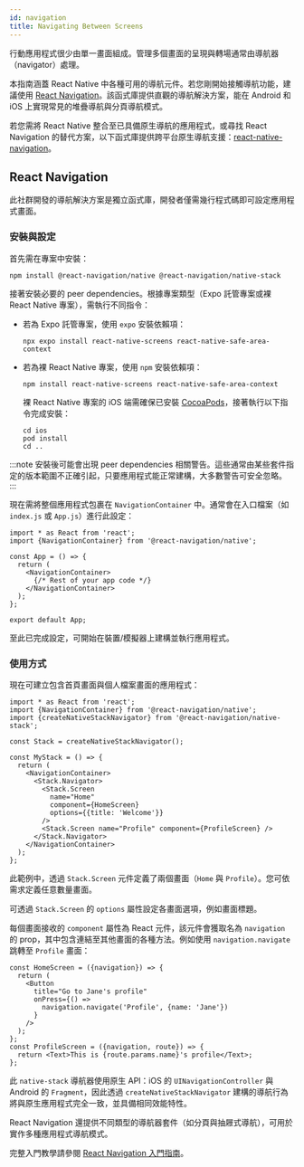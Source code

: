 ```yaml
---
id: navigation
title: Navigating Between Screens
---
```


行動應用程式很少由單一畫面組成。管理多個畫面的呈現與轉場通常由導航器（navigator）處理。

本指南涵蓋 React Native 中各種可用的導航元件。若您剛開始接觸導航功能，建議使用 [React Navigation](navigation.md#react-navigation)。該函式庫提供直觀的導航解決方案，能在 Android 和 iOS 上實現常見的堆疊導航與分頁導航模式。

若您需將 React Native 整合至已具備原生導航的應用程式，或尋找 React Navigation 的替代方案，以下函式庫提供跨平台原生導航支援：[react-native-navigation](https://github.com/wix/react-native-navigation)。

## React Navigation

此社群開發的導航解決方案是獨立函式庫，開發者僅需幾行程式碼即可設定應用程式畫面。

### 安裝與設定

首先需在專案中安裝：

```shell
npm install @react-navigation/native @react-navigation/native-stack
```

接著安裝必要的 peer dependencies。根據專案類型（Expo 託管專案或裸 React Native 專案），需執行不同指令：

- 若為 Expo 託管專案，使用 `expo` 安裝依賴項：

  ```shell
  npx expo install react-native-screens react-native-safe-area-context
  ```

- 若為裸 React Native 專案，使用 `npm` 安裝依賴項：

  ```shell
  npm install react-native-screens react-native-safe-area-context
  ```

  裸 React Native 專案的 iOS 端需確保已安裝 [CocoaPods](https://cocoapods.org/)，接著執行以下指令完成安裝：

  ```shell
  cd ios
  pod install
  cd ..
  ```

:::note
安裝後可能會出現 peer dependencies 相關警告。這些通常由某些套件指定的版本範圍不正確引起，只要應用程式能正常建構，大多數警告可安全忽略。
:::

現在需將整個應用程式包裹在 `NavigationContainer` 中。通常會在入口檔案（如 `index.js` 或 `App.js`）進行此設定：

```tsx
import * as React from 'react';
import {NavigationContainer} from '@react-navigation/native';

const App = () => {
  return (
    <NavigationContainer>
      {/* Rest of your app code */}
    </NavigationContainer>
  );
};

export default App;
```

至此已完成設定，可開始在裝置/模擬器上建構並執行應用程式。

### 使用方式

現在可建立包含首頁畫面與個人檔案畫面的應用程式：

```tsx
import * as React from 'react';
import {NavigationContainer} from '@react-navigation/native';
import {createNativeStackNavigator} from '@react-navigation/native-stack';

const Stack = createNativeStackNavigator();

const MyStack = () => {
  return (
    <NavigationContainer>
      <Stack.Navigator>
        <Stack.Screen
          name="Home"
          component={HomeScreen}
          options={{title: 'Welcome'}}
        />
        <Stack.Screen name="Profile" component={ProfileScreen} />
      </Stack.Navigator>
    </NavigationContainer>
  );
};
```

此範例中，透過 `Stack.Screen` 元件定義了兩個畫面（`Home` 與 `Profile`）。您可依需求定義任意數量畫面。

可透過 `Stack.Screen` 的 `options` 屬性設定各畫面選項，例如畫面標題。

每個畫面接收的 `component` 屬性為 React 元件，該元件會獲取名為 `navigation` 的 prop，其中包含連結至其他畫面的各種方法。例如使用 `navigation.navigate` 跳轉至 `Profile` 畫面：

```tsx
const HomeScreen = ({navigation}) => {
  return (
    <Button
      title="Go to Jane's profile"
      onPress={() =>
        navigation.navigate('Profile', {name: 'Jane'})
      }
    />
  );
};
const ProfileScreen = ({navigation, route}) => {
  return <Text>This is {route.params.name}'s profile</Text>;
};
```

此 `native-stack` 導航器使用原生 API：iOS 的 `UINavigationController` 與 Android 的 `Fragment`，因此透過 `createNativeStackNavigator` 建構的導航行為將與原生應用程式完全一致，並具備相同效能特性。

React Navigation 還提供不同類型的導航器套件（如分頁與抽屜式導航），可用於實作多種應用程式導航模式。

完整入門教學請參閱 [React Navigation 入門指南](https://reactnavigation.org/docs/getting-started)。
